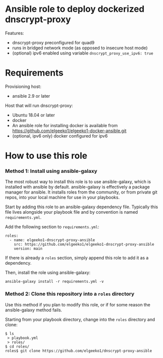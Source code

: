# Ansible role to deploy dockerized dnscrypt-proxy
Features:
- dnscrypt-proxy preconfigured for quad9
- runs in bridged network mode (as opposed to insecure host mode)
- (optional) ipv6 enabled using variable `dnscrypt_proxy_use_ipv6: true`

# Requirements
Provisioning host:
- ansible 2.9 or later

Host that will run dnscrypt-proxy:
- Ubuntu 18.04 or later
- docker
 - An ansible role for installing docker is available from https://github.com/elgeeko1/elgeeko1-docker-ansible.git
- (optional, ipv6 only) docker configured for ipv6

# How to use this role
### Method 1: Install using ansible-galaxy

The most robust way to install this role is to use ansible-galaxy,
which is installed with ansible by default. ansible-galaxy is effectively a package manager for ansible. It installs roles
from the community, or from private git repos, into your local machine for use in your playbooks.

Start by adding this role to an ansible-galaxy dependency file. Typically this file lives alongside your playbook file and by convention is named `requirements.yml`.

Add the following section to `requirements.yml`:

```
roles:
  - name: elgeeko1-dnscrypt-proxy-ansible
    src: https://github.com/elgeeko1/elgeeko1-dnscrypt-proxy-ansible
    version: main
```

If there is already a `roles` section, simply append this role to
add it as a dependency.

Then, install the role using ansible-galaxy:

`ansible-galaxy install -r requirements.yml -v`

### Method 2: Clone this repository into a `roles` directory

Use this method if you plan to modify this role, or if for some
reason the ansible-galaxy method fails.

Starting from your playbook directory, change into the `roles`
directory and clone:

```
$ ls
 > playbook.yml
 > roles/
$ cd roles/
roles$ git clone https://github.com/elgeeko1/dnscrypt-proxy-ansible
```
